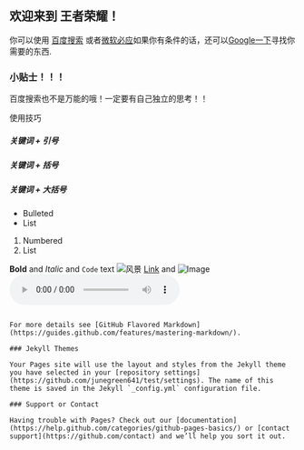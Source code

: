## 欢迎来到 王者荣耀！

你可以使用 [百度搜索](https://baidu.com/) 或者[微软必应](https://cn.bing.com/)如果你有条件的话，还可以[Google一下](https://google.cn)寻找你需要的东西.


### 小贴士！！！

百度搜索也不是万能的哦！一定要有自己独立的思考！！

使用技巧

##### 关键词 + 引号
##### 关键词 + 括号
##### 关键词 + 大括号

- Bulleted
- List

1. Numbered
2. List

**Bold** and _Italic_ and `Code` text
![风景](https://image.baidu.com/search/detail?ct=503316480&z=0&ipn=d&word=%E9%A3%8E%E6%99%AF&step_word=&hs=0&pn=0&spn=0&di=42790&pi=0&rn=1&tn=baiduimagedetail&is=0%2C0&istype=0&ie=utf-8&oe=utf-8&in=&cl=undefined&lm=undefined&st=undefined&cs=4278070400%2C582818240&os=2297925933%2C3417332954&simid=4149456715%2C590270142&adpicid=0&lpn=0&ln=1309&fr=&fmq=1569572715195_R&fm=&ic=undefined&s=undefined&hd=undefined&latest=undefined&copyright=undefined&se=&sme=&tab=0&width=undefined&height=undefined&face=undefined&ist=&jit=&cg=&bdtype=0&oriquery=&objurl=http%3A%2F%2Fb.zol-img.com.cn%2Fsoft%2F6%2F571%2FcepyVKtIjudo6.jpg&fromurl=ippr_z2C%24qAzdH3FAzdH3Fxtwzwt_z%26e3Bz5s_z%26e3Bv54_z%26e3BvgAzdH3Frtvp76j_tg1jx_mnAzdH3Ftg1jxmdac08_z%26e3Bfip4s&gsm=&rpstart=0&rpnum=0&islist=&querylist=&force=undefined)
[Link](url) and ![Image](src)
<audio controls>
   <source src="horse.ogg" type="audio/ogg">
   <source src="horse.mp3" type="audio/mpeg">
 Your browser does not support the audio element.
</audio> 
```

For more details see [GitHub Flavored Markdown](https://guides.github.com/features/mastering-markdown/).

### Jekyll Themes

Your Pages site will use the layout and styles from the Jekyll theme you have selected in your [repository settings](https://github.com/junegreen641/test/settings). The name of this theme is saved in the Jekyll `_config.yml` configuration file.

### Support or Contact

Having trouble with Pages? Check out our [documentation](https://help.github.com/categories/github-pages-basics/) or [contact support](https://github.com/contact) and we’ll help you sort it out.
